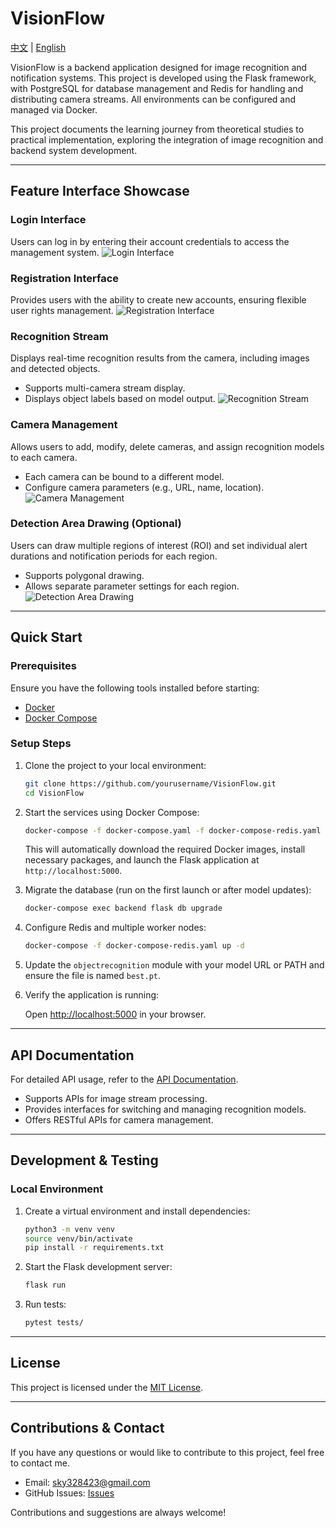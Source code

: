 # VisionFlow

[中文](./README.md) | [English](./README_en.md)

VisionFlow is a backend application designed for image recognition and notification systems. This project is developed using the Flask framework, with PostgreSQL for database management and Redis for handling and distributing camera streams. All environments can be configured and managed via Docker.

This project documents the learning journey from theoretical studies to practical implementation, exploring the integration of image recognition and backend system development.

---

## Feature Interface Showcase

### Login Interface
Users can log in by entering their account credentials to access the management system.
![Login Interface](./readme_image/login.PNG)

### Registration Interface
Provides users with the ability to create new accounts, ensuring flexible user rights management.
![Registration Interface](./readme_image/register.PNG)

### Recognition Stream
Displays real-time recognition results from the camera, including images and detected objects.
- Supports multi-camera stream display.
- Displays object labels based on model output.
![Recognition Stream](./readme_image/stream_interface.PNG)

### Camera Management
Allows users to add, modify, delete cameras, and assign recognition models to each camera.
- Each camera can be bound to a different model.
- Configure camera parameters (e.g., URL, name, location).
![Camera Management](./readme_image/camera_management.PNG)

### Detection Area Drawing (Optional)
Users can draw multiple regions of interest (ROI) and set individual alert durations and notification periods for each region.
- Supports polygonal drawing.
- Allows separate parameter settings for each region.
![Detection Area Drawing](./readme_image/detection_area.PNG)

---

## Quick Start

### Prerequisites

Ensure you have the following tools installed before starting:

- [Docker](https://www.docker.com/)
- [Docker Compose](https://docs.docker.com/compose/)

### Setup Steps

1. Clone the project to your local environment:

    ```bash
    git clone https://github.com/yourusername/VisionFlow.git
    cd VisionFlow
    ```

2. Start the services using Docker Compose:

    ```bash
    docker-compose -f docker-compose.yaml -f docker-compose-redis.yaml up -d
    ```

    This will automatically download the required Docker images, install necessary packages, and launch the Flask application at `http://localhost:5000`.

3. Migrate the database (run on the first launch or after model updates):

    ```bash
    docker-compose exec backend flask db upgrade
    ```

4. Configure Redis and multiple worker nodes:

    ```bash
    docker-compose -f docker-compose-redis.yaml up -d
    ```

5. Update the `objectrecognition` module with your model URL or PATH and ensure the file is named `best.pt`.

6. Verify the application is running:

    Open [http://localhost:5000](http://localhost:5000) in your browser.

---

## API Documentation

For detailed API usage, refer to the [API Documentation](./API_Doc.md).

- Supports APIs for image stream processing.
- Provides interfaces for switching and managing recognition models.
- Offers RESTful APIs for camera management.

---

## Development & Testing

### Local Environment

1. Create a virtual environment and install dependencies:

    ```bash
    python3 -m venv venv
    source venv/bin/activate
    pip install -r requirements.txt
    ```

2. Start the Flask development server:

    ```bash
    flask run
    ```

3. Run tests:

    ```bash
    pytest tests/
    ```

---

## License

This project is licensed under the [MIT License](LICENSE).

---

## Contributions & Contact

If you have any questions or would like to contribute to this project, feel free to contact me.

- Email: sky328423@gmail.com
- GitHub Issues: [Issues](https://github.com/yourusername/VisionFlow/issues)

Contributions and suggestions are always welcome!
